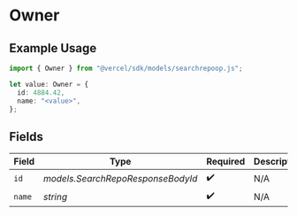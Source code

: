 # Owner

## Example Usage

```typescript
import { Owner } from "@vercel/sdk/models/searchrepoop.js";

let value: Owner = {
  id: 4884.42,
  name: "<value>",
};
```

## Fields

| Field                             | Type                              | Required                          | Description                       |
| --------------------------------- | --------------------------------- | --------------------------------- | --------------------------------- |
| `id`                              | *models.SearchRepoResponseBodyId* | :heavy_check_mark:                | N/A                               |
| `name`                            | *string*                          | :heavy_check_mark:                | N/A                               |